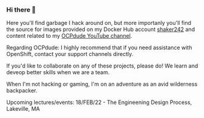 ### Hi there 👋

Here you'll find garbage I hack around on, but more importanly you'll find the source for images provided on my Docker Hub account [shaker242](https://hub.docker.com/u/shaker242) and content related to my [OCPdude YouTube channel](https://www.youtube.com/c/OCPdude).

Regarding OCPdude: I highly recommend that if you need assistance with OpenShift, contact your support channels directly.

If you'd like to collaborate on any of these projects, please do! We learn and deveop better skills when we are a team.

When I'm not hacking or gaming, I'm on an adventure as an avid wilderness backpacker.

Upcoming lectures/events:
18/FEB/22 - The Engineening Design Process, Lakeville, MA
